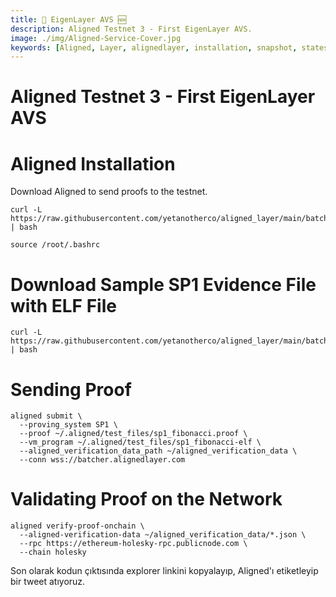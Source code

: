 ```yaml
---
title: 💾 EigenLayer AVS 🆕
description: Aligned Testnet 3 - First EigenLayer AVS.
image: ./img/Aligned-Service-Cover.jpg
keywords: [Aligned, Layer, alignedlayer, installation, snapshot, statesync, update]
---
```


# Aligned Testnet 3 - First EigenLayer AVS

# Aligned Installation
Download Aligned to send proofs to the testnet.
```
curl -L https://raw.githubusercontent.com/yetanotherco/aligned_layer/main/batcher/aligned/install_aligned.sh | bash
```

```
source /root/.bashrc
```

# Download Sample SP1 Evidence File with ELF File
```
curl -L https://raw.githubusercontent.com/yetanotherco/aligned_layer/main/batcher/aligned/get_proof_test_files.sh | bash
```

# Sending Proof
```
aligned submit \
  --proving_system SP1 \
  --proof ~/.aligned/test_files/sp1_fibonacci.proof \
  --vm_program ~/.aligned/test_files/sp1_fibonacci-elf \
  --aligned_verification_data_path ~/aligned_verification_data \
  --conn wss://batcher.alignedlayer.com
```

# Validating Proof on the Network

```
aligned verify-proof-onchain \
  --aligned-verification-data ~/aligned_verification_data/*.json \
  --rpc https://ethereum-holesky-rpc.publicnode.com \
  --chain holesky
```

Son olarak kodun çıktısında explorer linkini kopyalayıp, Aligned'ı etiketleyip bir tweet atıyoruz.

